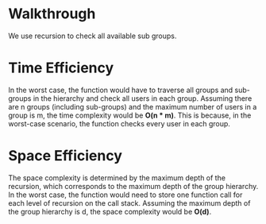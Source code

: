 # Walkthrough
We use recursion to check all available sub groups.


# Time Efficiency
In the worst case, the function would have to traverse all groups and sub-groups in the hierarchy and check all users in each group. Assuming there are n groups (including sub-groups) and the maximum number of users in a group is m, the time complexity would be **O(n * m)**. This is because, in the worst-case scenario, the function checks every user in each group.

# Space Efficiency
The space complexity is determined by the maximum depth of the recursion, which corresponds to the maximum depth of the group hierarchy. In the worst case, the function would need to store one function call for each level of recursion on the call stack. Assuming the maximum depth of the group hierarchy is d, the space complexity would be **O(d)**.